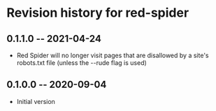 # Revision history for red-spider

## 0.1.1.0 -- 2021-04-24

* Red Spider will no longer visit pages that are disallowed by a site's robots.txt file (unless the --rude flag is used)

## 0.1.0.0 -- 2020-09-04

* Initial version

